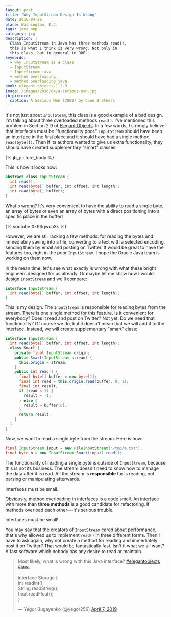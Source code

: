 ```yaml
---
layout: post
title: "Why InputStream Design Is Wrong"
date: 2016-04-26
place: Washington, D.C.
tags: java oop
category: jcg
description: |
  Class InputStream in Java has three methods read(),
  this is what I think is very wrong. Not only in
  this class, but in general in OOP.
keywords:
  - why InputStream is a class
  - InputStream
  - InputStream java
  - method overloading
  - method overloading java
book: elegant-objects-1 2.9
image: /images/2016/04/a-serious-man.jpg
jb_picture:
  caption: A Serious Man (2009) by Coen Brothers
---
```


It's not just about `InputSteam`, this class is a good
example of a bad design. I'm talking about three overloaded
methods `read()`. I've mentioned this problem in Section 2.9
of [Elegant Objects](/elegant-objects.html). In a few words,
I strongly believe that interfaces must be "functionality poor."
`InputStream` should have been an interface in the first place
and it should have had a single method `read(byte[])`. Then if
its authors wanted to give us extra functionality, they should have
created supplementary "smart" classes.

<!--more-->

{% jb_picture_body %}

This is how it looks now:

```java
abstract class InputStream {
  int read();
  int read(byte[] buffer, int offset, int length);
  int read(byte[] buffer);
}
```

What's wrong? It's very convenient to have the ability to read
a single byte, an array of bytes or even an array of bytes
with a direct positioning into a specific place in the buffer!

{% youtube Xk9tIqwca3k %}

However, we are still lacking a few methods: for reading the bytes and
immediately saving into a file, converting to a text with a selected
encoding, sending them by email and posting on Twitter. It would be
great to have the features too, right in the poor `InputStream`.
I hope the Oracle Java team is working on them now.

In the mean time, let's see what exactly is wrong with what these
bright engineers designed for us already. Or maybe let me show
how I would design `InputStream` and we'll compare:

```java
interface InputStream {
  int read(byte[] buffer, int offset, int length);
}
```

This is my design. The `InputStream` is responsible for reading
bytes from the stream. There is one single method for this
feature. Is it convenient for everybody? Does it read and post
on Twitter? Not yet. Do we need that functionality? Of course we do,
but it doesn't mean that we will add it to the interface. Instead,
we will create supplementary "smart" class:

```java
interface InputStream {
  int read(byte[] buffer, int offset, int length);
  class Smart {
    private final InputStream origin;
    public Smart(InputStream stream) {
      this.origin = stream;
    }
    public int read() {
      final byte[] buffer = new byte[1];
      final int read = this.origin.read(buffer, 0, 1);
      final int result;
      if (read < 1) {
        result = -1;
      } else {
        result = buffer[0];
      }
      return result;
    }
  }
}
```

Now, we want to read a single byte from the stream. Here is how:

```java
final InputStream input = new FileInputStream("/tmp/a.txt");
final byte b = new InputStream.Smart(input).read();
```

The functionality of reading a single byte is outside of `InputStream`,
because this is not its business. The stream doesn't need to know
how to manage the data after it is read. All the stream
is **responsible** for is reading, not parsing or manipulating afterwards.

Interfaces must be small.

Obviously, method overloading in interfaces is a code smell. An interface
with more than **three methods** is a good candidate for refactoring. If methods
overload each other---it's serious trouble.

Interfaces must be small!

You may say that the creators of `InputStream` cared about performance, that's
why allowed us to implement `read()` in three different forms. Then I have
to ask again, why not create a method for reading and immediately post it
on Twitter? That would be fantastically fast. Isn't it what we all want?
A fast software which nobody has any desire to read or maintain.

<blockquote class="twitter-tweet" data-lang="en"><p lang="en" dir="ltr">Most likely, what is wrong with this Java interface? <a href="https://twitter.com/hashtag/elegantobjects?src=hash&amp;ref_src=twsrc%5Etfw">#elegantobjects</a> <a href="https://twitter.com/hashtag/java?src=hash&amp;ref_src=twsrc%5Etfw">#java</a><br><br>interface Storage {<br>  int readInt();<br>  String readString();<br>  float readFloat();<br>}</p>&mdash; Yegor Bugayenko (@yegor256) <a href="https://twitter.com/yegor256/status/1114801713964355584?ref_src=twsrc%5Etfw">April 7, 2019</a></blockquote>
<script async src="https://platform.twitter.com/widgets.js" charset="utf-8"></script>
